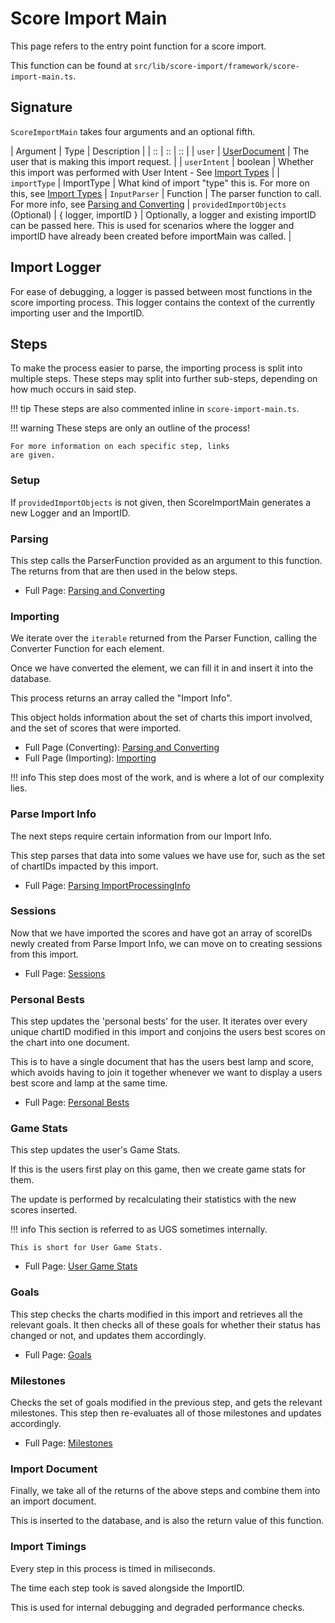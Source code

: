 # Score Import Main

This page refers to the entry point function for a score
import.

This function can be found at `src/lib/score-import/framework/score-import-main.ts`.

## Signature

`ScoreImportMain` takes four arguments and an optional fifth.

| Argument | Type | Description |
| :: | :: | :: |
| `user` | [UserDocument](/tachi-server/documents/user) | The user that is making this import request. |
| `userIntent` | boolean | Whether this import was performed with User Intent - See [Import Types](./import-types.md#user-intent) |
| `importType` | ImportType | What kind of import "type" this is. For more on this, see [Import Types](./import-types.md)
| `InputParser` | Function | The parser function to call. For more info, see [Parsing and Converting](./parse-conv.md)
| `providedImportObjects` (Optional) | { logger, importID } | Optionally, a logger and existing importID can be passed here. This is used for scenarios where the logger and importID have already been created before importMain was called. |

## Import Logger

For ease of debugging, a logger is passed between most
functions in the score importing process. This logger
contains the context of the currently importing user
and the ImportID.

## Steps

To make the process easier to parse, the importing process
is split into multiple steps. These steps may split into
further sub-steps, depending on how much occurs in said
step.

!!! tip
	These steps are also commented inline in
	`score-import-main.ts`.

!!! warning
	These steps are only an outline of the process!
	
	For more information on each specific step, links
	are given.

### Setup

If `providedImportObjects` is not given, then ScoreImportMain generates a new Logger and an ImportID.

### Parsing

This step calls the ParserFunction provided as an argument
to this function. The returns from that are then used
in the below steps.

- Full Page: [Parsing and Converting](./parse-conv.md)

### Importing

We iterate over the `iterable` returned from the Parser Function,
calling the Converter Function for each element.

Once we have converted the element, we can fill it in
and insert it into the database.

This process returns an array called the "Import Info".

This object holds information about the set of charts this
import involved, and the set of scores that were imported.

- Full Page (Converting): [Parsing and Converting](./parse-conv.md)
- Full Page (Importing): [Importing](./importing.md)

!!! info
	This step does most of the work, and is where a
	lot of our complexity lies.

### Parse Import Info

The next steps require certain information from our Import Info.

This step parses that data into some values we have use for, such as the set of chartIDs impacted
by this import.

- Full Page: [Parsing ImportProcessingInfo](./parse-ipi.md)

### Sessions

Now that we have imported the scores and have got
an array of scoreIDs newly created from Parse Import Info,
we can move on to creating sessions from this import.

- Full Page: [Sessions](./sessions.md)

### Personal Bests

This step updates the 'personal bests' for the user. It
iterates over every unique chartID modified in this import
and conjoins the users best scores on the chart into one document.

This is to have a single document that has the users best
lamp and score, which avoids having to join it together
whenever we want to display a users best score and lamp
at the same time.

- Full Page: [Personal Bests](./pbs.md)

### Game Stats

This step updates the user's Game Stats.

If this is the users first play on this game, then we create
game stats for them.

The update is performed by recalculating their statistics
with the new scores inserted.

!!! info
	This section is referred to as UGS sometimes internally.

	This is short for User Game Stats.

- Full Page: [User Game Stats](./ugs.md)

### Goals

This step checks the charts modified in this import and
retrieves all the relevant goals. It then checks
all of these goals for whether their status has
changed or not, and updates them accordingly.

- Full Page: [Goals](./goals.md)

### Milestones

Checks the set of goals modified in the previous step,
and gets the relevant milestones. This step then re-evaluates all of those milestones and
updates accordingly.

- Full Page: [Milestones](./milestones.md)

### Import Document

Finally, we take all of the returns of the above steps
and combine them into an import document.

This is inserted to the database, and is also the return
value of this function.

### Import Timings

Every step in this process is timed in miliseconds.

The time each step took is saved alongside the ImportID.

This is used for internal debugging and degraded performance
checks.

